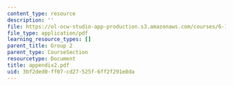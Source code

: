 ```yaml
---
content_type: resource
description: ''
file: https://ol-ocw-studio-app-production.s3.amazonaws.com/courses/6-111-introductory-digital-systems-laboratory-spring-2006/3bf2ded0ff07cd27525f6ff2f291e8da_appendix2.pdf
file_type: application/pdf
learning_resource_types: []
parent_title: Group 2
parent_type: CourseSection
resourcetype: Document
title: appendix2.pdf
uid: 3bf2ded0-ff07-cd27-525f-6ff2f291e8da
---
```

